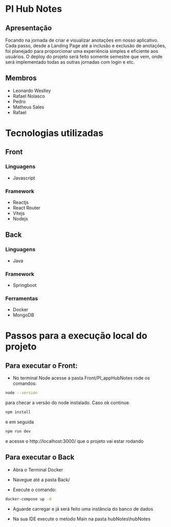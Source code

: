 # PI Hub Notes

## Apresentação

Focando na jornada de criar e visualizar anotações em nosso aplicativo. Cada passo, desde a Landing Page até a inclusão e exclusão de anotações, foi planejado para proporcionar uma experiência simples e eficiente aos usuários. O deploy do projeto será feito somente semestre que vem, onde será implementado todas as outras jornadas com login e etc.

## Membros

- Leonardo Weslley
- Rafael Nolasco
- Pedro
- Matheus Sales
- Rafael

# Tecnologias utilizadas

## Front

### Linguagens
 
- Javascript

### Framework

- Reactjs
- React Router
- Vitejs
- Nodejs

## Back

### Linguagens

- Java

### Framework

- Springboot

### Ferramentas

- Docker
- MongoDB


# Passos para a execução local do projeto

## Para executar o Front:
- No terminal Node acesse a pasta Front/PI_appHubNotes rode os comandos:

```bash
node --version
```
para checar a versão do node instalado. Caso ok continue.

```bash
npm install
```
e em seguida

```bash
npm run dev
```

e acesse o http://localhost:3000/ que o projeto vai estar rodando

## Para executar o Back 

- Abra o Terminal Docker

- Navegue até a pasta Back/

- Execute o comando:

```bash
docker-compose up -d
```
- Aguarde carregar e já será feito uma instância do banco de dados

- Na sua IDE execute o metodo Main na pasta hubNotes\hubNotes
